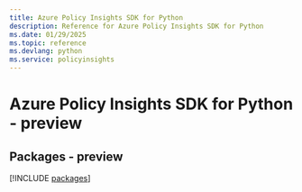 ```yaml
---
title: Azure Policy Insights SDK for Python
description: Reference for Azure Policy Insights SDK for Python
ms.date: 01/29/2025
ms.topic: reference
ms.devlang: python
ms.service: policyinsights
---
```

# Azure Policy Insights SDK for Python - preview
## Packages - preview
[!INCLUDE [packages](policy-insights-index.md)]